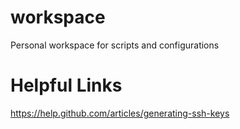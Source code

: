 workspace
=========

Personal workspace for scripts and configurations

Helpful Links
=============
https://help.github.com/articles/generating-ssh-keys

